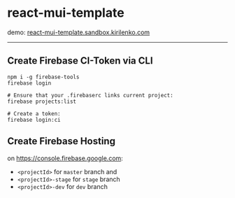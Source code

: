 # react-mui-template

demo: [react-mui-template.sandbox.kirilenko.com](https://react-mui-template.sandbox.kirilenko.com)

---

## Create Firebase CI-Token via CLI

```
npm i -g firebase-tools
firebase login

# Ensure that your .firebaserc links current project:
firebase projects:list

# Create a token:
firebase login:ci
```

## Create Firebase Hosting

on https://console.firebase.google.com:

- `<projectId>` for `master` branch and
- `<projectId>-stage` for `stage` branch
- `<projectId>-dev` for `dev` branch
